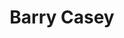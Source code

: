 ---
title: Barry Casey
category: team
position: Collaborator
published: false
image: /team/barry-casey.jpg
---